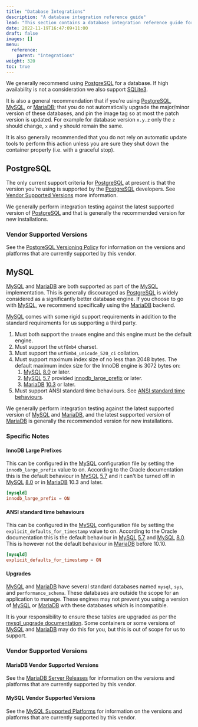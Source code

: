 ```yaml
---
title: "Database Integrations"
description: "A database integration reference guide"
lead: "This section contains a database integration reference guide for Authelia."
date: 2022-11-19T16:47:09+11:00
draft: false
images: []
menu:
  reference:
    parent: "integrations"
weight: 320
toc: true
---
```


We generally recommend using [PostgreSQL] for a database. If high availability is not a consideration we also support
[SQLite3].

It is also a general recommendation that if you're using [PostgreSQL], [MySQL], or [MariaDB]; that you do not
automatically upgrade the major/minor version of these databases, and pin the image tag so at most the patch version
is updated. For example for database version `x.y.z` only the `z` should change, `x` and `y` should remain the same.

It is also generally recommended that you do not rely on automatic update tools to perform this action
unless you are sure they shut down the container properly (i.e. with a graceful stop).

## PostgreSQL

The only current support criteria for [PostgreSQL] at present is that the version you're using is supported by the
[PostgreSQL] developers. See [Vendor Supported Versions](#vendor-supported-versions) more information.

We generally perform integration testing against the latest supported version of [PostgreSQL] and that is generally the
recommended version for new installations.

### Vendor Supported Versions

See the [PostgreSQL Versioning Policy](https://www.postgresql.org/support/versioning/) for information on the versions
and platforms that are currently supported by this vendor.

## MySQL

[MySQL] and [MariaDB] are both supported as part of the [MySQL] implementation. This is generally discouraged as
[PostgreSQL] is widely considered as a significantly better database engine. If you choose to go with [MySQL], we
recommend specifically using the [MariaDB] backend.

[MySQL] comes with some rigid support requirements in addition to the standard requirements for us supporting a third
party.

1. Must both support the `InnoDB` engine and this engine must be the default engine.
2. Must support the `utf8mb4` charset.
3. Must support the `utf8mb4_unicode_520_ci` collation.
4. Must support maximum index size of no less than 2048 bytes. The default maximum index size for the InnoDB engine is
   3072 bytes on:
    1. [MySQL] [8.0](https://dev.mysql.com/doc/refman/8.0/en/innodb-limits.html) or later.
    2. [MySQL] [5.7](https://dev.mysql.com/doc/refman/5.7/en/innodb-limits.html) provided
         [innodb_large_prefix](#innodb-large-prefixes) or later.
    3. [MariaDB] [10.3](https://mariadb.com/kb/en/innodb-system-variables/#innodb_large_prefix) or later.
5. Must support ANSI standard time behaviours. See [ANSI standard time behaviours](#ansi-standard-time-behaviours).

We generally perform integration testing against the latest supported version of [MySQL] and [MariaDB], and the latest
supported version of [MariaDB] is generally the recommended version for new installations.

### Specific Notes

#### InnoDB Large Prefixes

This can be configured in the [MySQL] configuration file by setting the `innodb_large_prefix` value to on.
According to the Oracle documentation this is the default behaviour in
[MySQL] [5.7](https://dev.mysql.com/doc/refman/5.7/en/innodb-parameters.html#sysvar_innodb_large_prefix) and it can't be
turned off in [MySQL] [8.0](https://dev.mysql.com/doc/refman/8.0/en/innodb-limits.html) or in [MariaDB] 10.3 and later.

```cnf
[mysqld]
innodb_large_prefix = ON
```

#### ANSI standard time behaviours

This can be configured in the [MySQL] configuration file by setting the `explicit_defaults_for_timestamp` value to on.
According to the Oracle documentation this is the default behaviour in
[MySQL] [5.7](https://dev.mysql.com/doc/refman/5.7/en/server-system-variables.html#sysvar_explicit_defaults_for_timestamp)
and [MySQL] [8.0](https://dev.mysql.com/doc/refman/8.0/en/server-system-variables.html#sysvar_explicit_defaults_for_timestamp).
This is however not the default behaviour in
[MariaDB](https://mariadb.com/kb/en/server-system-variables/#explicit_defaults_for_timestamp) before 10.10.

```cnf
[mysqld]
explicit_defaults_for_timestamp = ON
```

#### Upgrades

[MySQL] and [MariaDB] have several standard databases named `mysql`, `sys`, and `performance_schema`. These databases
are outside the scope for an application to manage. These engines may not prevent you using a version of [MySQL] or
[MariaDB] with these databases which is incompatible.

It is your responsibility to ensure these tables are upgraded as per the
[mysql_upgrade documentation](https://dev.mysql.com/doc/refman/8.0/en/mysql-upgrade.html). Some containers or some
versions of [MySQL] and [MariaDB] may do this for you, but this is out of scope for us to support.

### Vendor Supported Versions

#### MariaDB Vendor Supported Versions

See the [MariaDB Server Releases](https://mariadb.com/kb/en/mariadb-server-release-dates/) for information on the
versions and platforms that are currently supported by this vendor.

#### MySQL Vendor Supported Versions

See the [MySQL Supported Platforms](https://www.mysql.com/support/supportedplatforms/database.html) for information on
the versions and platforms that are currently supported by this vendor.

[PostgreSQL]: https://www.postgresql.org/
[MySQL]: https://www.mysql.com/
[MariaDB]: https://mariadb.org/
[SQLite3]: https://www.sqlite.org/index.html

